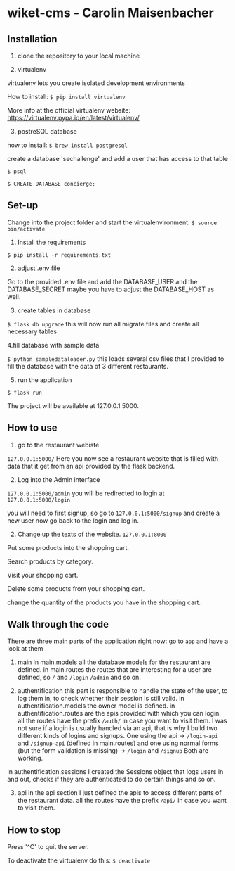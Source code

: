 # wiket-cms - Carolin Maisenbacher

## Installation

1. clone the repository to your local machine

2. virtualenv

virtualenv lets you create isolated development environments

How to install:
`$ pip install virtualenv`

More info at the official virtualenv website: https://virtualenv.pypa.io/en/latest/virtualenv/

3. postreSQL database

how to install:
`$ brew install postgresql`

create a database 'sechallenge' and add a user that has access to that table

`$ psql`

`$ CREATE DATABASE concierge; `



## Set-up
Change into the project folder and start the virtualenvironment:
`$ source bin/activate`

1. Install the requirements

`$ pip install -r requirements.txt`

2. adjust .env file

Go to the provided .env file and add
the DATABASE_USER and the DATABASE_SECRET
maybe you have to adjust the DATABASE_HOST as well.


3. create tables in database

`$ flask db upgrade`
this will now run all migrate files and create all necessary tables


4.fill database with sample data

`$ python sampledataloader.py`
this loads several csv files that I provided to fill the database with the data of 3 different restaurants.


5. run the application

`$ flask run`

The project will be available at 127.0.0.1:5000.


## How to use
1. go to the restaurant webiste

`127.0.0.1:5000/`
Here you now see a restaurant website that is filled with data that it get from an api provided by the flask backend.

2. Log into the Admin interface

`127.0.0.1:5000/admin`
you will be redirected to login at `127.0.0.1:5000/login`

you will need to first signup, so go to `127.0.0.1:5000/signup` and create a new user
now go back to the login and log in.


2. Change up the texts of the website.
`127.0.0.1:8000`

Put some products into the shopping cart.

Search products by category.

Visit your shopping cart. 

Delete some products from your shopping cart.

change the quantity of the products you have in the shopping cart.


## Walk through the code
There are three main parts of the application right now:
go to `app` and have a look at them 

1. main
in main.models all the database models for the restaurant are defined.
in main.routes the routes that are interesting for a user are defined, so `/` and `/login` `/admin` and so on.

2. authentification
this part is responsible to handle the state of the user, to log them in, to check whether their session is still valid.
in authentification.models the owner model is defined.
in authentification.routes are the apis provided with which you can login. 
all the routes have the prefix `/auth/` in case you want to visit them. I was not sure if a login is usually handled via an api, that is why I build two different kinds of logins and signups. One using the api -> `/login-api` and `/signup-api` (defined in main.routes) 
and one using normal forms (but the form validation is missing) -> `/login` and `/signup`
Both are working.

in authentification.sessions
I created the Sessions object that logs users in and out, checks if they are authenticated to do certain things and so on.

3. api
in the api section I just defined the apis to access different parts of the restaurant data. 
all the routes have the prefix `/api/` in case you want to visit them.

## How to stop
Press '^C' to quit the server.

To deactivate the virtualenv do this:
`$ deactivate`
